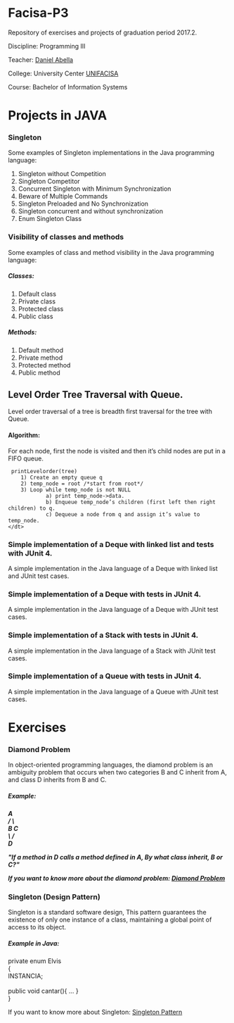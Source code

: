 # Facisa-P3

Repository of exercises and projects of graduation period 2017.2.

Discipline: Programming III

Teacher: [Daniel Abella](https://github.com/daniel-abella)

College: University Center [UNIFACISA](http://www.cesed.br/portal/)

Course: Bachelor of Information Systems


# Projects in JAVA

<h3> Singleton </h3>
    <dt> Some examples of Singleton implementations in the Java programming language: </dt>
		<ol>
			<li> Singleton without Competition </li>
			<li> Singleton Competitor </li>
			<li> Concurrent Singleton with Minimum Synchronization </li>
			<li> Beware of Multiple Commands </li>
			<li> Singleton Preloaded and No Synchronization </li>
			<li> Singleton concurrent and without synchronization </li>
			<li> Enum Singleton Class </li>
		</ol>

<h3> Visibility of classes and methods </h3>
 	<dt> Some examples of class and method visibility in the Java programming language: </dt>
 		<h5> Classes: </h5>
 			<ol>
				<li> Default class </li>
				<li> Private class </li>
				<li> Protected class </li>
				<li> Public class </li>
			</ol>	
		<h5> Methods: </h5>
 			<ol>
				<li> Default method </li>
				<li> Private method </li>
				<li> Protected method </li>
				<li> Public method </li>
			</ol>
<h2> Level Order Tree Traversal with Queue. </h2>
	<dt> Level order traversal of a tree is breadth first traversal for the tree with Queue. </dt>
	
<h4> Algorithm: </h4>
	<dt> For each node, first the node is visited and then it’s child nodes are put in a FIFO queue.

	 printLevelorder(tree)
		1) Create an empty queue q
		2) temp_node = root /*start from root*/
		3) Loop while temp_node is not NULL
    			a) print temp_node->data.
    			b) Enqueue temp_node’s children (first left then right children) to q.
    			c) Dequeue a node from q and assign it’s value to temp_node.
	</dt>

<h3> Simple implementation of a Deque with linked list and tests with JUnit 4. </h3>
	<dt> A simple implementation in the Java language of a Deque with linked list and JUnit test cases. </dt>
	
<h3> Simple implementation of a Deque with tests in JUnit 4. </h3>
	<dt> A simple implementation in the Java language of a Deque with JUnit test cases. </dt>
	
<h3> Simple implementation of a Stack with tests in JUnit 4. </h3>
	<dt> A simple implementation in the Java language of a Stack with JUnit test cases. </dt>

<h3> Simple implementation of a Queue with tests in JUnit 4. </h3>
	<dt> A simple implementation in the Java language of a Queue with JUnit test cases. </dt>
	
# Exercises

<h3> Diamond Problem </h3>
	<dt> In object-oriented programming languages, the diamond problem is an ambiguity problem that occurs when two categories B and 	      C inherit from A, and class D inherits from B and C. 
	</dt>
	
<h5> Example: <h5>
	<dt>  		 A <br>
	    		/ \ <br>
	   	       B   C <br>
	    		\ / <br>
	      		 D <br>
	</dt>
	<p><i><dt> "If a method in D calls a method defined in A, By what class inherit, B or C?" </dt></i></p>
	
If you want to know more about the diamond problem: [Diamond Problem](https://es.wikipedia.org/wiki/Problema_del_diamante) 

	
<h3> Singleton (Design Pattern) </h3>
	<dt> Singleton is a standard software design, This pattern guarantees the existence of only one instance of a class, maintaining 	      a global point of access to its object.
	</dt>
	
<h5> Example in Java: </h5>
	private enum Elvis <br>
  	{ <br>
      	       INSTANCIA; <br>
  			<br>
      	       public void cantar(){ ... } <br>
  	} <br>

If you want to know more about Singleton: [Singleton Pattern](https://en.wikipedia.org/wiki/Singleton_pattern)
